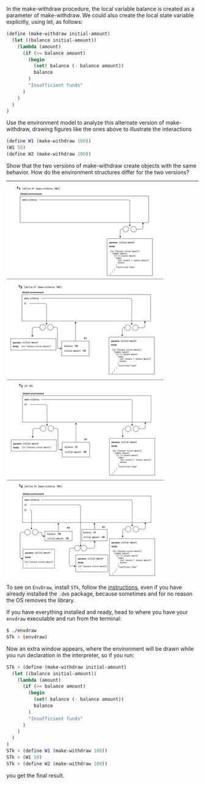 In the make-withdraw procedure, the local variable balance is created as a parameter of make-withdraw.
We could also create the local state variable explicitly, using let, as follows:

```scheme
(define (make-withdraw initial-amount)
  (let ((balance initial-amount))
    (lambda (amount)
      (if (>= balance amount)
        (begin 
          (set! balance (- balance amount))
          balance
        )
        "Insufficient funds"
      )
    )
  )
)
```

Use the environment model to analyze this alternate version of make-withdraw, drawing figures like the ones above
to illustrate the interactions

```scheme
(define W1 (make-withdraw 100))
(W1 50)
(define W2 (make-withdraw 100))
```

Show that the two versions of make-withdraw create objects with the same behavior. How do the environment 
structures differ for the two versions?

--- 
![Environment Diagram](/Labs/T3/L08/env_1.png)

To see on `EnvDraw`, install `STk`, follow the [instructions](/docs/STk.md), even if you have already installed the `.deb` package, because sometimes and for no reason the OS removes the library.

If you have everything installed and ready, head to where you have your `envdraw` executable and run from the terminal:

```bash
$ ./envdraw
STk > (envdraw)
```

Now an extra window appears, where the environment will be drawn while you run declaration in the interpreter, so if you run:

```scheme
STk > (define (make-withdraw initial-amount)
  (let ((balance initial-amount))
    (lambda (amount)
      (if (>= balance amount)
        (begin 
          (set! balance (- balance amount))
          balance
        )
        "Insufficient funds"
      )
    )
  )
)
STk > (define W1 (make-withdraw 100))
STk > (W1 50)
STk > (define W2 (make-withdraw 100))
```

you get the final result.
